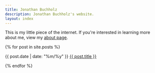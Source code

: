 ```yaml
---
title: Jonathan Buchholz
description: Jonathan Buchholz's website.
layout: index
---
```

This is my little piece of the internet. If you're interested in learning more about me, view my [about page](/about).

{% for post in site.posts %}
<p><time>{{ post.date | date: "%m/%y" }}</time> <a href="{{ post.url }}">{{ post.title }}</a></p>
{% endfor %}
